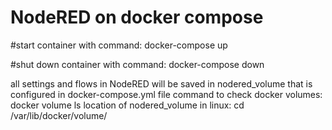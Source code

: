 # NodeRED on docker compose

#start container with command:
docker-compose up

#shut down container with command:
docker-compose down

all settings and flows in NodeRED will be saved in nodered_volume that is configured in docker-compose.yml file
command to check docker volumes:
docker volume ls
location of nodered_volume in linux:
cd /var/lib/docker/volume/
